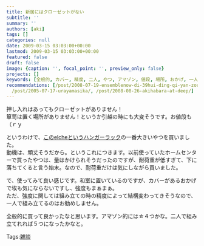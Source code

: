 ```yaml
---
title: 新居にはクローゼットがない
subtitle: ''
summary: ''
authors: [aki]
tags: []
categories: null
date: 2009-03-15 03:03:00+00:00
lastmod: 2009-03-15 03:03:00+00:00
featured: false
draft: false
image: {caption: '', focal_point: '', preview_only: false}
projects: []
keywords: [全般的, カバー, 精度, 二人, やつ, アマゾン, 値段, 場所, おかげ, 一人]
recommendations: [/post/2008-07-19-ensemblenow-di-39hui-ding-qi-yan-zou-hui-at-sesionshan-bing/,
  /post/2005-07-17-urayamasika/, /post/2008-08-26-akihabara-at-deep/]
---
```

押し入れはあってもクローゼットがありません！  
箪笥は置く場所がありません！というか引越の時にも大変そうです。お値段も（ｒｙ  
  
というわけで、[このelcheというハンガーラック](http://www.kawako.net/ska-925.html)の一番大きいやつを買いました。  
動機は、頑丈そうだから。というこれにつきます。以前使っていたホームセンターで買ったやつは、量はかけられそうだったのですが、耐荷重が低すぎて、下に落ちてくると言う始末。なので、耐荷重だけは気にしながら買いました。  
  
で、使ってみて良い感じです。和室に置いているのですが、カバーがあるおかげで埃も気にならないですし、強度もまぁまぁ。  
ただ、強度に関しては組み立ての時の精度によって結構変わってきそうなので、一人で組み立てるのはお勧めしません。  
  
全般的に買って良かったなと思います。アマゾン的には☆４つかな。二人で組み立てれれば５つになったかなと。

Tags:[雑談](http://mrk0369.exblog.jp/tags/%E9%9B%91%E8%AB%87/) 

